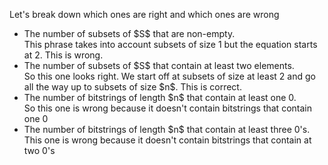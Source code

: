 Let's break down which ones are right and which ones are wrong

<ul>
<li> The number of subsets of $S$ that are non-empty. <br/> 
This phrase takes into account subsets of size 1 but the equation starts at 2. This is wrong.
<li> The number of subsets of $S$ that contain at least two elements. <br/> 
So this one looks right. We start off at subsets of size at least 2 and go all the way up to subsets of size $n$. This is correct.
<li> The number of bitstrings of length $n$ that contain at least one 0. <br/> 
So this one is wrong because it doesn't contain bitstrings that contain one 0
<li> The number of bitstrings of length $n$ that contain at least three 0's. <br/> 
This one is wrong because it doesn't contain bitstrings that contain at two 0's
</ul>
